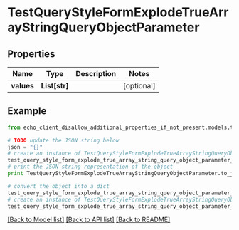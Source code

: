 # TestQueryStyleFormExplodeTrueArrayStringQueryObjectParameter


## Properties

Name | Type | Description | Notes
------------ | ------------- | ------------- | -------------
**values** | **List[str]** |  | [optional] 

## Example

```python
from echo_client_disallow_additional_properties_if_not_present.models.test_query_style_form_explode_true_array_string_query_object_parameter import TestQueryStyleFormExplodeTrueArrayStringQueryObjectParameter

# TODO update the JSON string below
json = "{}"
# create an instance of TestQueryStyleFormExplodeTrueArrayStringQueryObjectParameter from a JSON string
test_query_style_form_explode_true_array_string_query_object_parameter_instance = TestQueryStyleFormExplodeTrueArrayStringQueryObjectParameter.from_json(json)
# print the JSON string representation of the object
print TestQueryStyleFormExplodeTrueArrayStringQueryObjectParameter.to_json()

# convert the object into a dict
test_query_style_form_explode_true_array_string_query_object_parameter_dict = test_query_style_form_explode_true_array_string_query_object_parameter_instance.to_dict()
# create an instance of TestQueryStyleFormExplodeTrueArrayStringQueryObjectParameter from a dict
test_query_style_form_explode_true_array_string_query_object_parameter_form_dict = test_query_style_form_explode_true_array_string_query_object_parameter.from_dict(test_query_style_form_explode_true_array_string_query_object_parameter_dict)
```
[[Back to Model list]](../README.md#documentation-for-models) [[Back to API list]](../README.md#documentation-for-api-endpoints) [[Back to README]](../README.md)


